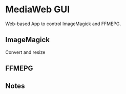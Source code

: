 # MediaWeb GUI

Web-based App to control ImageMagick and FFMEPG.


## ImageMagick

Convert and resize


## FFMEPG




## Notes



